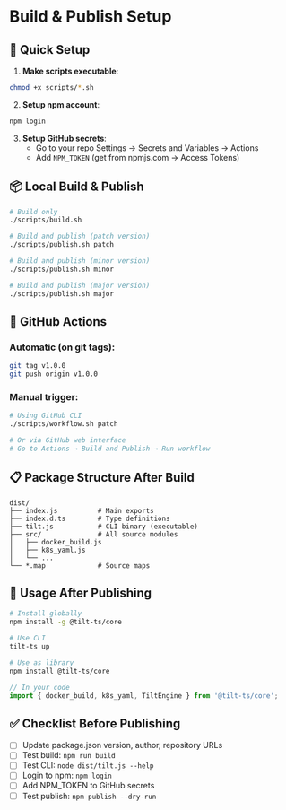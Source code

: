 # Build & Publish Setup

## 🚀 Quick Setup

1. **Make scripts executable**:
```bash
chmod +x scripts/*.sh
```

2. **Setup npm account**:
```bash
npm login
```

3. **Setup GitHub secrets**:
   - Go to your repo Settings → Secrets and Variables → Actions
   - Add `NPM_TOKEN` (get from npmjs.com → Access Tokens)

## 📦 Local Build & Publish

```bash
# Build only
./scripts/build.sh

# Build and publish (patch version)
./scripts/publish.sh patch

# Build and publish (minor version)
./scripts/publish.sh minor

# Build and publish (major version)
./scripts/publish.sh major
```

## 🤖 GitHub Actions

### Automatic (on git tags):
```bash
git tag v1.0.0
git push origin v1.0.0
```

### Manual trigger:
```bash
# Using GitHub CLI
./scripts/workflow.sh patch

# Or via GitHub web interface
# Go to Actions → Build and Publish → Run workflow
```

## 📋 Package Structure After Build

```
dist/
├── index.js          # Main exports
├── index.d.ts        # Type definitions
├── tilt.js           # CLI binary (executable)
├── src/              # All source modules
│   ├── docker_build.js
│   ├── k8s_yaml.js
│   └── ...
└── *.map             # Source maps
```

## 🎯 Usage After Publishing

```bash
# Install globally
npm install -g @tilt-ts/core

# Use CLI
tilt-ts up

# Use as library
npm install @tilt-ts/core
```

```typescript
// In your code
import { docker_build, k8s_yaml, TiltEngine } from '@tilt-ts/core';
```

## ✅ Checklist Before Publishing

- [ ] Update package.json version, author, repository URLs
- [ ] Test build: `npm run build`
- [ ] Test CLI: `node dist/tilt.js --help`
- [ ] Login to npm: `npm login`
- [ ] Add NPM_TOKEN to GitHub secrets
- [ ] Test publish: `npm publish --dry-run`